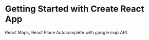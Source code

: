 # Getting Started with Create React App


React Maps, React Place Autocomplete with google map API.
